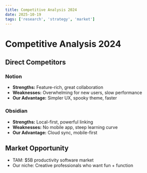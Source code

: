 ```yaml
---
title: Competitive Analysis 2024
date: 2025-10-19
tags: ['research', 'strategy', 'market']
---
```


# Competitive Analysis 2024

## Direct Competitors

### Notion
- **Strengths:** Feature-rich, great collaboration
- **Weaknesses:** Overwhelming for new users, slow performance
- **Our Advantage:** Simpler UX, spooky theme, faster

### Obsidian
- **Strengths:** Local-first, powerful linking
- **Weaknesses:** No mobile app, steep learning curve
- **Our Advantage:** Cloud sync, mobile-first

## Market Opportunity
- TAM: $5B productivity software market
- Our niche: Creative professionals who want fun + function